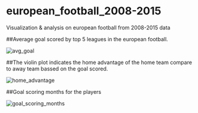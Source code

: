 # european_football_2008-2015
Visualization &amp; analysis on european football from 2008-2015 data

##Average goal scored by top 5 leagues in the european football.

![avg_goal](https://user-images.githubusercontent.com/83521671/226182774-dc703920-0d45-4a5a-90f2-fdcce11ff2ef.png)

##The violin plot indicates the home advantage of the home team compare to away team bassed on the goal scored. 

![home_advantage](https://user-images.githubusercontent.com/83521671/226183097-72567da2-f7e9-4838-a48a-b0f49745f957.png)

##Goal scoring months for the players

![goal_scoring_months](https://user-images.githubusercontent.com/83521671/226183181-7c10607e-0c52-4921-a391-bf76ab87b04f.png)
